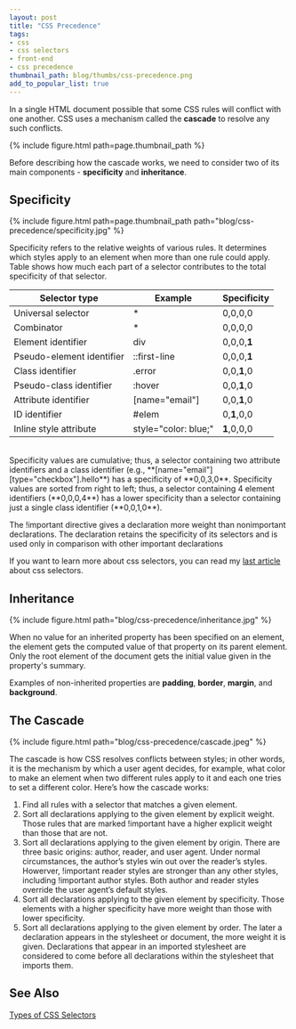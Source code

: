 ```yaml
---
layout: post
title: "CSS Precedence"
tags:
- css
- css selectors
- front-end
- css precedence
thumbnail_path: blog/thumbs/css-precedence.png
add_to_popular_list: true
---
```


In a single HTML document possible that some CSS rules will conflict with one another. CSS uses a mechanism called the **cascade** to resolve any such conflicts. 

{% include figure.html path=page.thumbnail_path %}

Before describing how the cascade works, we need to consider two of its main components - **specificity** and **inheritance**.

## Specificity

{% include figure.html path=page.thumbnail_path path="blog/css-precedence/specificity.jpg" %}

Specificity refers to the relative weights of various rules. It determines which styles apply to an element when more than one rule could apply. 
Table shows how much each part of a selector contributes to the total specificity of that selector.

| Selector type | Example | Specificity |
| --- | --- | --- |
| Universal selector | * | 0,0,0,0 |
| Combinator | * | 0,0,0,0 |
| Element identifier | div | 0,0,0,**1** |
| Pseudo-element identifier | ::first-line | 0,0,0,**1** |
| Class identifier | .error | 0,0,**1**,0 |
| Pseudo-class identifier | :hover | 0,0,**1**,0 |
| Attribute identifier | [name="email"] | 0,0,**1**,0 |
| ID identifier | #elem | 0,**1**,0,0 |
| Inline style attribute | style="color: blue;" | **1**,0,0,0 |

<br />
Specificity values are cumulative; thus, a selector containing two attribute identifiers and a class identifier (e.g., 
**[name="email"][type="checkbox"].hello**) has a specificity of
**0,0,3,0**. Specificity values are sorted from right to left; thus, a selector containing 4 element identifiers (**0,0,0,4**) has a lower specificity than a selector containing just a single class identifier (**0,0,1,0**).

The !important directive gives a declaration more weight than nonimportant
declarations. The declaration retains the specificity of its selectors and is used
only in comparison with other important declarations

If you want to learn more about css selectors, you can read my [last article](https://it.badykov.com/blog/2020/08/08/css-selectors/) about css selectors.

## Inheritance

{% include figure.html path="blog/css-precedence/inheritance.jpg" %}

When no value for an inherited property has been specified on an element, the element gets the computed value of that property on its parent element. Only the root element of the document gets the initial value given in the property's summary.

Examples of non-inherited properties are **padding**, **border**, **margin**, and **background**.

## The Cascade

{% include figure.html path="blog/css-precedence/cascade.jpeg" %}

The cascade is how CSS resolves conflicts between styles; in other words, it
is the mechanism by which a user agent decides, for example, what color to
make an element when two different rules apply to it and each one tries to set
a different color. Here’s how the cascade works:
1. Find all rules with a selector that matches a given element.
2. Sort all declarations applying to the given element by explicit weight.
Those rules that are marked !important have a higher explicit weight
than those that are not.
3. Sort all declarations applying to the given element by origin. There are
three basic origins: author, reader, and user agent. Under normal
circumstances, the author’s styles win out over the reader’s styles.
Howerver, !important reader styles are stronger than any other styles,
including !important author styles. Both author and reader styles
override the user agent’s default styles.
4. Sort all declarations applying to the given element by specificity. Those
elements with a higher specificity have more weight than those with
lower specificity.
5. Sort all declarations applying to the given element by order. The later a
declaration appears in the stylesheet or document, the more weight it is
given. Declarations that appear in an imported stylesheet are considered
to come before all declarations within the stylesheet that imports them.

## See Also

[Types of CSS Selectors](https://it.badykov.com/blog/2020/08/08/css-selectors/)


